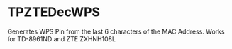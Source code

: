 # TPZTEDecWPS
Generates WPS Pin from the last 6 characters of the MAC Address. Works for TD-8961ND and ZTE ZXHNH108L
